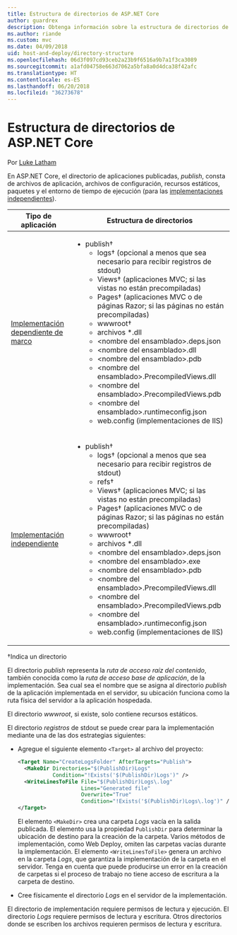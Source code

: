 ```yaml
---
title: Estructura de directorios de ASP.NET Core
author: guardrex
description: Obtenga información sobre la estructura de directorios de las aplicaciones ASP.NET Core publicadas.
ms.author: riande
ms.custom: mvc
ms.date: 04/09/2018
uid: host-and-deploy/directory-structure
ms.openlocfilehash: 06d3f097cd93ceb2a23b9f6516a9b7a1f3ca3089
ms.sourcegitcommit: a1afd04758e663d7062a5bfa8a0d4dca38f42afc
ms.translationtype: HT
ms.contentlocale: es-ES
ms.lasthandoff: 06/20/2018
ms.locfileid: "36273678"
---
```

# <a name="aspnet-core-directory-structure"></a>Estructura de directorios de ASP.NET Core

Por [Luke Latham](https://github.com/guardrex)

En ASP.NET Core, el directorio de aplicaciones publicadas, *publish*, consta de archivos de aplicación, archivos de configuración, recursos estáticos, paquetes y el entorno de tiempo de ejecución (para las [implementaciones independientes](/dotnet/core/deploying/#self-contained-deployments-scd)).


| Tipo de aplicación | Estructura de directorios |
| -------- | ------------------- |
| [Implementación dependiente de marco](/dotnet/core/deploying/#framework-dependent-deployments-fdd) | <ul><li>publish&dagger;<ul><li>logs&dagger; (opcional a menos que sea necesario para recibir registros de stdout)</li><li>Views&dagger; (aplicaciones MVC; si las vistas no están precompiladas)</li><li>Pages&dagger; (aplicaciones MVC o de páginas Razor; si las páginas no están precompiladas)</li><li>wwwroot&dagger;</li><li>archivos *\.dll</li><li>\<nombre del ensamblado>.deps.json</li><li>\<nombre del ensamblado>.dll</li><li>\<nombre del ensamblado>.pdb</li><li>\<nombre del ensamblado>.PrecompiledViews.dll</li><li>\<nombre del ensamblado>.PrecompiledViews.pdb</li><li>\<nombre del ensamblado>.runtimeconfig.json</li><li>web.config (implementaciones de IIS)</li></ul></li></ul> |
| [Implementación independiente](/dotnet/core/deploying/#self-contained-deployments-scd) | <ul><li>publish&dagger;<ul><li>logs&dagger; (opcional a menos que sea necesario para recibir registros de stdout)</li><li>refs&dagger;</li><li>Views&dagger; (aplicaciones MVC; si las vistas no están precompiladas)</li><li>Pages&dagger; (aplicaciones MVC o de páginas Razor; si las páginas no están precompiladas)</li><li>wwwroot&dagger;</li><li>archivos \*.dll</li><li>\<nombre del ensamblado>.deps.json</li><li>\<nombre del ensamblado>.exe</li><li>\<nombre del ensamblado>.pdb</li><li>\<nombre del ensamblado>.PrecompiledViews.dll</li><li>\<nombre del ensamblado>.PrecompiledViews.pdb</li><li>\<nombre del ensamblado>.runtimeconfig.json</li><li>web.config (implementaciones de IIS)</li></ul></li></ul> |

&dagger;Indica un directorio

El directorio *publish* representa la *ruta de acceso raíz del contenido*, también conocida como la *ruta de acceso base de aplicación*, de la implementación. Sea cual sea el nombre que se asigna al directorio *publish* de la aplicación implementada en el servidor, su ubicación funciona como la ruta física del servidor a la aplicación hospedada.

El directorio *wwwroot*, si existe, solo contiene recursos estáticos.

El directorio *registros* de stdout se puede crear para la implementación mediante una de las dos estrategias siguientes:

* Agregue el siguiente elemento `<Target>` al archivo del proyecto:

   ```xml
   <Target Name="CreateLogsFolder" AfterTargets="Publish">
     <MakeDir Directories="$(PublishDir)Logs" 
              Condition="!Exists('$(PublishDir)Logs')" />
     <WriteLinesToFile File="$(PublishDir)Logs\.log" 
                       Lines="Generated file" 
                       Overwrite="True" 
                       Condition="!Exists('$(PublishDir)Logs\.log')" />
   </Target>
   ```

   El elemento `<MakeDir>` crea una carpeta *Logs* vacía en la salida publicada. El elemento usa la propiedad `PublishDir` para determinar la ubicación de destino para la creación de la carpeta. Varios métodos de implementación, como Web Deploy, omiten las carpetas vacías durante la implementación. El elemento `<WriteLinesToFile>` genera un archivo en la carpeta *Logs*, que garantiza la implementación de la carpeta en el servidor. Tenga en cuenta que puede producirse un error en la creación de carpetas si el proceso de trabajo no tiene acceso de escritura a la carpeta de destino.

* Cree físicamente el directorio *Logs* en el servidor de la implementación.

El directorio de implementación requiere permisos de lectura y ejecución. El directorio *Logs* requiere permisos de lectura y escritura. Otros directorios donde se escriben los archivos requieren permisos de lectura y escritura.

